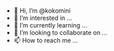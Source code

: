- 👋 Hi, I’m @kokomini
- 👀 I’m interested in ...
- 🌱 I’m currently learning ...
- 💞️ I’m looking to collaborate on ...
- 📫 How to reach me ...

<!---
kokomini/kokomini is a ✨ special ✨ repository because its `README.md` (this file) appears on your GitHub profile.
You can click the Preview link to take a look at your changes.
--->
